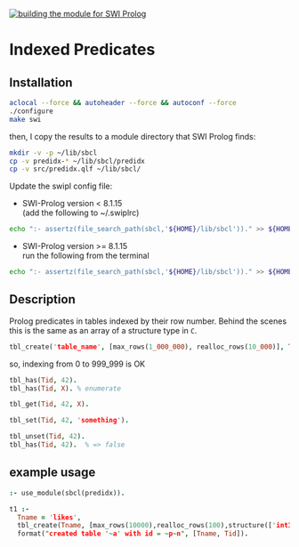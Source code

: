 [![building the module for SWI Prolog](https://github.com/CodiePP/predidx/actions/workflows/make-swi.yml/badge.svg)](https://github.com/CodiePP/predidx/actions/workflows/make-swi.yml)

# Indexed Predicates

## Installation

```sh
aclocal --force && autoheader --force && autoconf --force
./configure
make swi
```

then, I copy the results to a module directory that SWI Prolog finds:
```sh
mkdir -v -p ~/lib/sbcl
cp -v predidx-* ~/lib/sbcl/predidx
cp -v src/predidx.qlf ~/lib/sbcl/
```

Update the swipl config file:

- SWI-Prolog version < 8.1.15<br>
(add the following to ~/.swiplrc)
```sh
echo ":- assertz(file_search_path(sbcl,'${HOME}/lib/sbcl'))." >> ${HOME}/.swiplrc
```
- SWI-Prolog version >= 8.1.15<br>
run the following from the terminal
```sh
echo ":- assertz(file_search_path(sbcl,'${HOME}/lib/sbcl'))." >> ${HOME}/.config/swi-prolog/init.pl
```

## Description

Prolog predicates in tables indexed by their row number. Behind the scenes
this is the same as an array of a structure type in `C`.

```prolog
tbl_create('table_name', [max_rows(1_000_000), realloc_rows(10_000)], Tid).
```

so, indexing from 0 to 999_999 is OK

```prolog
tbl_has(Tid, 42).
tbl_has(Tid, X). % enumerate
```

```prolog
tbl_get(Tid, 42, X).
```

```prolog
tbl_set(Tid, 42, 'something').
```

```prolog
tbl_unset(Tid, 42).
tbl_has(Tid, 42).  % => false
```

## example usage

```prolog
:- use_module(sbcl(predidx)).

t1 :-
  Tname = 'likes',
  tbl_create(Tname, [max_rows(10000),realloc_rows(100),structure(['int32'])], Tid),
  format("created table '~a' with id = ~p~n", [Tname, Tid]).
```

